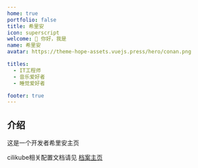 ```yaml
---
home: true
portfolio: false
title: 希里安
icon: superscript
welcome: 👋 你好，我是
name: 希里安
avatar: https://theme-hope-assets.vuejs.press/hero/conan.png

titles:
  - IT工程师
  - 音乐爱好者
  - 睡觉爱好者

footer: true
---
```


## 介绍

这是一个开发者希里安主页


cilikube相关配置文档请见 [档案主页](https://theme-hope.vuejs.press/zh/guide/blog/home.html#项目主页)
